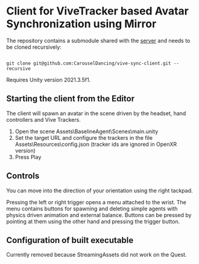 # Client for ViveTracker based Avatar Synchronization using Mirror

The repository contains a submodule shared with the [server](https://github.com/CarouselDancing/vive-sync-server) and needs to be cloned recursively:

```

git clone git@github.com:CarouselDancing/vive-sync-client.git --recursive

```

Requires Unity version 2021.3.5f1.


## Starting the client from the Editor

The client will spawn an avatar in the scene driven by the headset, hand controllers and Vive Trackers.

1. Open the scene Assets\BaselineAgent\Scenes\main.unity
2. Set the target URL and configure the trackers in the file Assets\Resources\config.json (tracker ids are ignored in OpenXR version)
4. Press Play

## Controls

You can move into the direction of your orientation using the right tackpad.

Pressing the left or right trigger opens a menu attached to the wrist. The menu contains buttons for spawning and deleting simple agents with physics driven animation and external balance. Buttons can be pressed by pointing at them using the other hand and pressing the trigger button. 



## Configuration of built executable

Currently removed because StreamingAssets did not work on the Quest.


